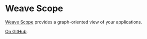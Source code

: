 Weave Scope
===========

[Weave Scope](https://www.weave.works/oss/scope/) provides a graph-oriented view of
your applications.

[On GitHub](https://github.com/weaveworks/scope).
